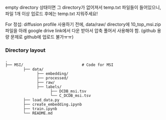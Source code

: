 empty directory 상태이면 그 directory가 없어져서 temp.txt 파일들이 들어있으니, 파일 1개 이상 업로드 후에는 temp.txt 지워주세요!

For 정섭:
      diffusion profile 사용하기 전에, data/raw/ directory에 10_top_msi.zip 파일을 아래 google drive link에서 다운 받아서 압축 풀어서 사용해야 함. (github 용량 문제로 github에 업로드 불가ㅠㅠ)

### Directory layout
    .
    ├── MSI/                          # Code for MSI
            ├── data/
                  ├── embedding/
                  ├── processed/
                  ├── raw/
                  ├── labels/
                        ├── DCDB_msi.tsv
                        └── C_DCDB_msi.tsv
            ├── load_data.py
            ├── create_embedding.ipynb
            ├── train.ipynb
            └── README.md